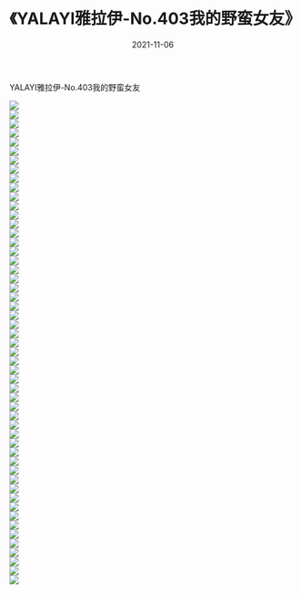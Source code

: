 ﻿---
layout: post
title:  《YALAYI雅拉伊-No.403我的野蛮女友》
date:   2021-11-06
img: http://img.660000.xyz/Sharelink/网络美图/2021/YALAYI雅拉伊-No.403我的野蛮女友/000.jpg
categories: [美女, 清纯, 唯美]
---

YALAYI雅拉伊-No.403我的野蛮女友

  ![](http://img.660000.xyz/Sharelink/网络美图/2021/YALAYI雅拉伊-No.403我的野蛮女友/001.jpg) <br> ![](http://img.660000.xyz/Sharelink/网络美图/2021/YALAYI雅拉伊-No.403我的野蛮女友/002.jpg) <br> ![](http://img.660000.xyz/Sharelink/网络美图/2021/YALAYI雅拉伊-No.403我的野蛮女友/003.jpg) <br> ![](http://img.660000.xyz/Sharelink/网络美图/2021/YALAYI雅拉伊-No.403我的野蛮女友/004.jpg) <br> ![](http://img.660000.xyz/Sharelink/网络美图/2021/YALAYI雅拉伊-No.403我的野蛮女友/005.jpg) <br> ![](http://img.660000.xyz/Sharelink/网络美图/2021/YALAYI雅拉伊-No.403我的野蛮女友/006.jpg) <br> ![](http://img.660000.xyz/Sharelink/网络美图/2021/YALAYI雅拉伊-No.403我的野蛮女友/007.jpg) <br> ![](http://img.660000.xyz/Sharelink/网络美图/2021/YALAYI雅拉伊-No.403我的野蛮女友/008.jpg) <br> ![](http://img.660000.xyz/Sharelink/网络美图/2021/YALAYI雅拉伊-No.403我的野蛮女友/009.jpg) <br> ![](http://img.660000.xyz/Sharelink/网络美图/2021/YALAYI雅拉伊-No.403我的野蛮女友/010.jpg) <br> ![](http://img.660000.xyz/Sharelink/网络美图/2021/YALAYI雅拉伊-No.403我的野蛮女友/011.jpg) <br> ![](http://img.660000.xyz/Sharelink/网络美图/2021/YALAYI雅拉伊-No.403我的野蛮女友/012.jpg) <br> ![](http://img.660000.xyz/Sharelink/网络美图/2021/YALAYI雅拉伊-No.403我的野蛮女友/013.jpg) <br> ![](http://img.660000.xyz/Sharelink/网络美图/2021/YALAYI雅拉伊-No.403我的野蛮女友/014.jpg) <br> ![](http://img.660000.xyz/Sharelink/网络美图/2021/YALAYI雅拉伊-No.403我的野蛮女友/015.jpg) <br> ![](http://img.660000.xyz/Sharelink/网络美图/2021/YALAYI雅拉伊-No.403我的野蛮女友/016.jpg) <br> ![](http://img.660000.xyz/Sharelink/网络美图/2021/YALAYI雅拉伊-No.403我的野蛮女友/017.jpg) <br> ![](http://img.660000.xyz/Sharelink/网络美图/2021/YALAYI雅拉伊-No.403我的野蛮女友/018.jpg) <br> ![](http://img.660000.xyz/Sharelink/网络美图/2021/YALAYI雅拉伊-No.403我的野蛮女友/019.jpg) <br> ![](http://img.660000.xyz/Sharelink/网络美图/2021/YALAYI雅拉伊-No.403我的野蛮女友/020.jpg) <br> ![](http://img.660000.xyz/Sharelink/网络美图/2021/YALAYI雅拉伊-No.403我的野蛮女友/021.jpg) <br> ![](http://img.660000.xyz/Sharelink/网络美图/2021/YALAYI雅拉伊-No.403我的野蛮女友/022.jpg) <br> ![](http://img.660000.xyz/Sharelink/网络美图/2021/YALAYI雅拉伊-No.403我的野蛮女友/023.jpg) <br> ![](http://img.660000.xyz/Sharelink/网络美图/2021/YALAYI雅拉伊-No.403我的野蛮女友/024.jpg) <br> ![](http://img.660000.xyz/Sharelink/网络美图/2021/YALAYI雅拉伊-No.403我的野蛮女友/025.jpg) <br> ![](http://img.660000.xyz/Sharelink/网络美图/2021/YALAYI雅拉伊-No.403我的野蛮女友/026.jpg) <br> ![](http://img.660000.xyz/Sharelink/网络美图/2021/YALAYI雅拉伊-No.403我的野蛮女友/027.jpg) <br> ![](http://img.660000.xyz/Sharelink/网络美图/2021/YALAYI雅拉伊-No.403我的野蛮女友/028.jpg) <br> ![](http://img.660000.xyz/Sharelink/网络美图/2021/YALAYI雅拉伊-No.403我的野蛮女友/029.jpg) <br> ![](http://img.660000.xyz/Sharelink/网络美图/2021/YALAYI雅拉伊-No.403我的野蛮女友/030.jpg) <br> ![](http://img.660000.xyz/Sharelink/网络美图/2021/YALAYI雅拉伊-No.403我的野蛮女友/031.jpg) <br> ![](http://img.660000.xyz/Sharelink/网络美图/2021/YALAYI雅拉伊-No.403我的野蛮女友/032.jpg) <br> ![](http://img.660000.xyz/Sharelink/网络美图/2021/YALAYI雅拉伊-No.403我的野蛮女友/033.jpg) <br> ![](http://img.660000.xyz/Sharelink/网络美图/2021/YALAYI雅拉伊-No.403我的野蛮女友/034.jpg) <br> ![](http://img.660000.xyz/Sharelink/网络美图/2021/YALAYI雅拉伊-No.403我的野蛮女友/035.jpg) <br> ![](http://img.660000.xyz/Sharelink/网络美图/2021/YALAYI雅拉伊-No.403我的野蛮女友/036.jpg) <br> ![](http://img.660000.xyz/Sharelink/网络美图/2021/YALAYI雅拉伊-No.403我的野蛮女友/037.jpg) <br> ![](http://img.660000.xyz/Sharelink/网络美图/2021/YALAYI雅拉伊-No.403我的野蛮女友/038.jpg) <br> ![](http://img.660000.xyz/Sharelink/网络美图/2021/YALAYI雅拉伊-No.403我的野蛮女友/039.jpg) <br> ![](http://img.660000.xyz/Sharelink/网络美图/2021/YALAYI雅拉伊-No.403我的野蛮女友/040.jpg) <br> ![](http://img.660000.xyz/Sharelink/网络美图/2021/YALAYI雅拉伊-No.403我的野蛮女友/041.jpg) <br> ![](http://img.660000.xyz/Sharelink/网络美图/2021/YALAYI雅拉伊-No.403我的野蛮女友/042.jpg) <br> ![](http://img.660000.xyz/Sharelink/网络美图/2021/YALAYI雅拉伊-No.403我的野蛮女友/043.jpg) <br> ![](http://img.660000.xyz/Sharelink/网络美图/2021/YALAYI雅拉伊-No.403我的野蛮女友/044.jpg) <br> ![](http://img.660000.xyz/Sharelink/网络美图/2021/YALAYI雅拉伊-No.403我的野蛮女友/045.jpg) <br> ![](http://img.660000.xyz/Sharelink/网络美图/2021/YALAYI雅拉伊-No.403我的野蛮女友/046.jpg) <br> ![](http://img.660000.xyz/Sharelink/网络美图/2021/YALAYI雅拉伊-No.403我的野蛮女友/047.jpg) <br> ![](http://img.660000.xyz/Sharelink/网络美图/2021/YALAYI雅拉伊-No.403我的野蛮女友/048.jpg) <br> ![](http://img.660000.xyz/Sharelink/网络美图/2021/YALAYI雅拉伊-No.403我的野蛮女友/049.jpg) <br> ![](http://img.660000.xyz/Sharelink/网络美图/2021/YALAYI雅拉伊-No.403我的野蛮女友/050.jpg) <br> ![](http://img.660000.xyz/Sharelink/网络美图/2021/YALAYI雅拉伊-No.403我的野蛮女友/051.jpg) <br> ![](http://img.660000.xyz/Sharelink/网络美图/2021/YALAYI雅拉伊-No.403我的野蛮女友/052.jpg) <br> ![](http://img.660000.xyz/Sharelink/网络美图/2021/YALAYI雅拉伊-No.403我的野蛮女友/053.jpg) <br>